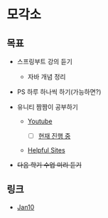 # 모각소

## 목표
  * 스프링부트 강의 듣기
    * 자바 개념 정리

  * PS 하루 하나씩 하기(가능하면?)

  * 유니티 짬짬이 공부하기
    * [Youtube](https://www.youtube.com/@Brackeys)

      - [ ] [현재 진행 중](https://www.youtube.com/playlist?list=PLPV2KyIb3jR5QFsefuO2RlAgWEz6EvVi6)
      
    * [Helpful Sites](https://gall.dcinside.com/mgallery/board/lists/?id=game_dev)

  * ~~다음 학기 수업 미리 듣기~~

## 링크
* [Jan10](./Jan10/Jan10.md)
